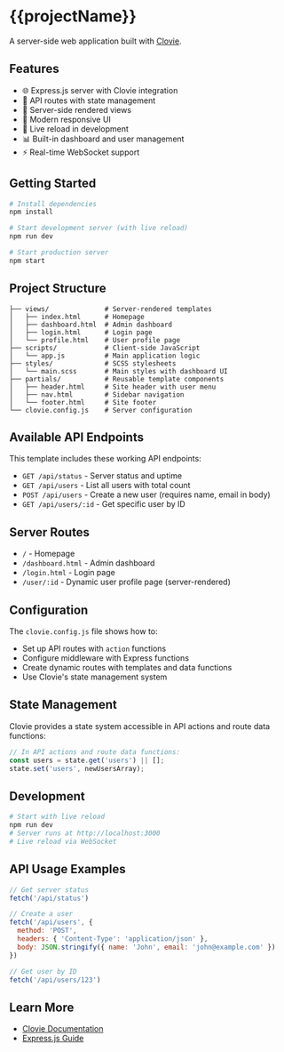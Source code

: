# {{projectName}}

A server-side web application built with [Clovie](https://github.com/adrianjonmiller/clovie).

## Features

- 🌐 Express.js server with Clovie integration
- 🔌 API routes with state management  
- 📄 Server-side rendered views
- 🎨 Modern responsive UI
- 🔄 Live reload in development
- 📊 Built-in dashboard and user management
- ⚡ Real-time WebSocket support

## Getting Started

```bash
# Install dependencies
npm install

# Start development server (with live reload)
npm run dev

# Start production server  
npm start
```

## Project Structure

```
├── views/              # Server-rendered templates
│   ├── index.html      # Homepage
│   ├── dashboard.html  # Admin dashboard
│   ├── login.html      # Login page
│   └── profile.html    # User profile page
├── scripts/            # Client-side JavaScript
│   └── app.js          # Main application logic
├── styles/             # SCSS stylesheets
│   └── main.scss       # Main styles with dashboard UI
├── partials/           # Reusable template components
│   ├── header.html     # Site header with user menu
│   ├── nav.html        # Sidebar navigation
│   └── footer.html     # Site footer
└── clovie.config.js    # Server configuration
```

## Available API Endpoints

This template includes these working API endpoints:

- `GET /api/status` - Server status and uptime
- `GET /api/users` - List all users with total count
- `POST /api/users` - Create a new user (requires name, email in body)
- `GET /api/users/:id` - Get specific user by ID

## Server Routes

- `/` - Homepage
- `/dashboard.html` - Admin dashboard  
- `/login.html` - Login page
- `/user/:id` - Dynamic user profile page (server-rendered)

## Configuration

The `clovie.config.js` file shows how to:

- Set up API routes with `action` functions
- Configure middleware with Express functions
- Create dynamic routes with templates and data functions
- Use Clovie's state management system

## State Management

Clovie provides a state system accessible in API actions and route data functions:

```javascript
// In API actions and route data functions:
const users = state.get('users') || [];
state.set('users', newUsersArray);
```

## Development

```bash
# Start with live reload
npm run dev
# Server runs at http://localhost:3000
# Live reload via WebSocket
```

## API Usage Examples

```javascript
// Get server status
fetch('/api/status')

// Create a user
fetch('/api/users', {
  method: 'POST',
  headers: { 'Content-Type': 'application/json' },
  body: JSON.stringify({ name: 'John', email: 'john@example.com' })
})

// Get user by ID  
fetch('/api/users/123')
```

## Learn More

- [Clovie Documentation](https://github.com/adrianjonmiller/clovie)
- [Express.js Guide](https://expressjs.com/)
